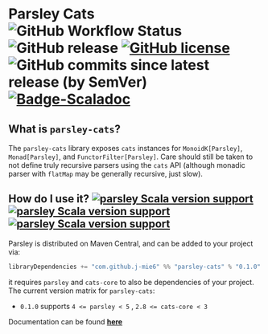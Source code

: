 # Parsley Cats ![GitHub Workflow Status](https://img.shields.io/github/actions/workflow/status/j-mie6/parsley-cats/ci.yml?branch=master) ![GitHub release](https://img.shields.io/github/v/release/j-mie6/parsley-cats?include_prereleases&sort=semver) [![GitHub license](https://img.shields.io/github/license/j-mie6/parsley-cats.svg)](https://github.com/j-mie6/parsley-cats/blob/master/LICENSE) ![GitHub commits since latest release (by SemVer)](https://img.shields.io/github/commits-since/j-mie6/parsley-cats/latest) [![Badge-Scaladoc]][Link-Scaladoc]


## What is `parsley-cats`?
The `parsley-cats` library exposes `cats` instances for `MonoidK[Parsley]`, `Monad[Parsley]`, and `FunctorFilter[Parsley]`.
Care should still be taken to not define truly recursive parsers using the `cats` API (although monadic parser with `flatMap`
may be generally recursive, just slow).

## How do I use it? [![parsley Scala version support](https://index.scala-lang.org/j-mie6/parsley-cats/parsley-cats/latest-by-scala-version.svg?platform=jvm)](https://index.scala-lang.org/j-mie6/parsley-cats/parsley-cats) [![parsley Scala version support](https://index.scala-lang.org/j-mie6/parsley-cats/parsley-cats/latest-by-scala-version.svg?platform=sjs1)](https://index.scala-lang.org/j-mie6/parsley-cats/parsley-cats) [![parsley Scala version support](https://index.scala-lang.org/j-mie6/parsley-cats/parsley-cats/latest-by-scala-version.svg?platform=native0.4)](https://index.scala-lang.org/j-mie6/parsley-cats/parsley-cats)

Parsley is distributed on Maven Central, and can be added to your project via:

```scala
libraryDependencies += "com.github.j-mie6" %% "parsley-cats" % "0.1.0"
```

it requires `parsley` and `cats-core` to also be dependencies of your project. The current version
matrix for `parsley-cats`:

* `0.1.0` supports `4 <= parsley < 5` , `2.8 <= cats-core < 3`

Documentation can be found [**here**][Link-Scaladoc]

<!-- Badges and Links -->


[Link-Scaladoc]: https://javadoc.io/doc/com.github.j-mie6/parsley-cats_2.13/latest/index.html

[Badge-Scaladoc]: https://img.shields.io/badge/documentation-available-green
